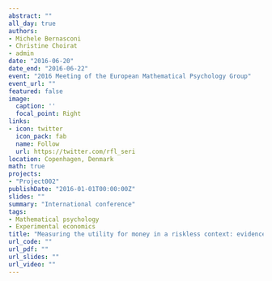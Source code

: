 ```yaml
---
abstract: ""
all_day: true
authors:
- Michele Bernasconi
- Christine Choirat
- admin
date: "2016-06-20"
date_end: "2016-06-22"
event: "2016 Meeting of the European Mathematical Psychology Group"
event_url: ""
featured: false
image:
  caption: ''
  focal_point: Right
links:
- icon: twitter
  icon_pack: fab
  name: Follow
  url: https://twitter.com/rfl_seri
location: Copenhagen, Denmark
math: true
projects:
- "Project002"
publishDate: "2016-01-01T00:00:00Z"
slides: ""
summary: "International conference"
tags:
- Mathematical psychology
- Experimental economics
title: "Measuring the utility for money in a riskless context: evidence on separable representations"
url_code: ""
url_pdf: ""
url_slides: ""
url_video: ""
---
```

